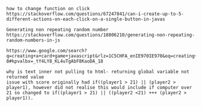    how to change function on click
    https://stackoverflow.com/questions/67247841/can-i-create-up-to-5-different-actions-on-each-click-on-a-single-button-in-javas

    Generating non repeating random number
    https://stackoverflow.com/questions/18806210/generating-non-repeating-random-numbers-in-js

    https://www.google.com/search?q=creating+a+card+game+javascript&rlz=1C5CHFA_enIE970IE970&oq=creating+online+poker+game+javasc&aqs=chrome.1.69i57j0i22i30l2.12859j0j7&sourceid=chrome&ie=UTF-8#kpvalbx=_tY4LY8_KL4uTgAbF8KaoDA_18

    why is text inner not pulling to html- returning global variable not returned value
    issue with score originally had if((player1 > 21) || (player2 > player1), however did not realise this would include if computer over 21 so changed to if((player1 > 21) || ((player2 <21) +++ (player2 > player1)). 